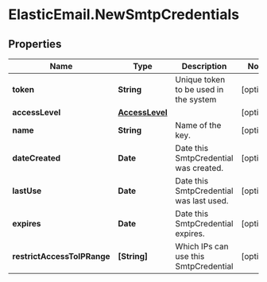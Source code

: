 # ElasticEmail.NewSmtpCredentials

## Properties

Name | Type | Description | Notes
------------ | ------------- | ------------- | -------------
**token** | **String** | Unique token to be used in the system | [optional] 
**accessLevel** | [**AccessLevel**](AccessLevel.md) |  | [optional] 
**name** | **String** | Name of the key. | [optional] 
**dateCreated** | **Date** | Date this SmtpCredential was created. | [optional] 
**lastUse** | **Date** | Date this SmtpCredential was last used. | [optional] 
**expires** | **Date** | Date this SmtpCredential expires. | [optional] 
**restrictAccessToIPRange** | **[String]** | Which IPs can use this SmtpCredential | [optional] 


